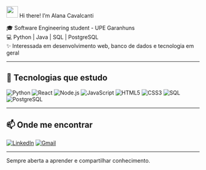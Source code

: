 <img src="https://media.giphy.com/media/hvRJCLFzcasrR4ia7z/giphy.gif" width="30px"/> Hi there! I’m Alana Cavalcanti

🎓 Software Engineering student - UPE Garanhuns  
💻 Python | Java | SQL | PostgreSQL  
✨ Interessada em desenvolvimento web, banco de dados e tecnologia em geral

---

## 🚀 Tecnologias que estudo

![Python](https://img.shields.io/badge/Python-3776AB?style=for-the-badge&logo=python&logoColor=white)
![React](https://img.shields.io/badge/React-20232A?style=for-the-badge&logo=react&logoColor=61DAFB)
![Node.js](https://img.shields.io/badge/Node.js-339933?style=for-the-badge&logo=node.js&logoColor=white)
![JavaScript](https://img.shields.io/badge/JavaScript-F7DF1E?style=for-the-badge&logo=javascript&logoColor=black)
![HTML5](https://img.shields.io/badge/HTML5-E34F26?style=for-the-badge&logo=html5&logoColor=white)
![CSS3](https://img.shields.io/badge/CSS3-1572B6?style=for-the-badge&logo=css3&logoColor=white)
![SQL](https://img.shields.io/badge/SQL-4479A1?style=for-the-badge&logo=mysql&logoColor=white)
![PostgreSQL](https://img.shields.io/badge/PostgreSQL-336791?style=for-the-badge&logo=postgresql&logoColor=white)

---

## 📫 Onde me encontrar

[![LinkedIn](https://img.shields.io/badge/LinkedIn-0077B5?style=for-the-badge&logo=linkedin&logoColor=white)](https://www.linkedin.com/in/alana-cavalcanti)
[![Gmail](https://img.shields.io/badge/Email-D14836?style=for-the-badge&logo=gmail&logoColor=white)](mailto:britoalanac@gmail.com)

---

Sempre aberta a aprender e compartilhar conhecimento.


